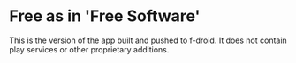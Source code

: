 # Free as in 'Free Software'

This is the version of the app built and pushed to f-droid.  It does
not contain play services or other proprietary additions.
